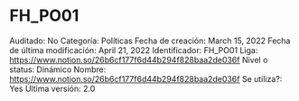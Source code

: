 # FH_PO01

Auditado: No
Categoría: Políticas
Fecha de creación: March 15, 2022
Fecha de última modificación: April 21, 2022
Identificador: FH_PO01
Liga: https://www.notion.so/26b6cf177f6d44b294f828baa2de036f 
Nivel o status: Dinámico
Nombre: https://www.notion.so/26b6cf177f6d44b294f828baa2de036f 
Se utiliza?: Yes
Última versión: 2.0